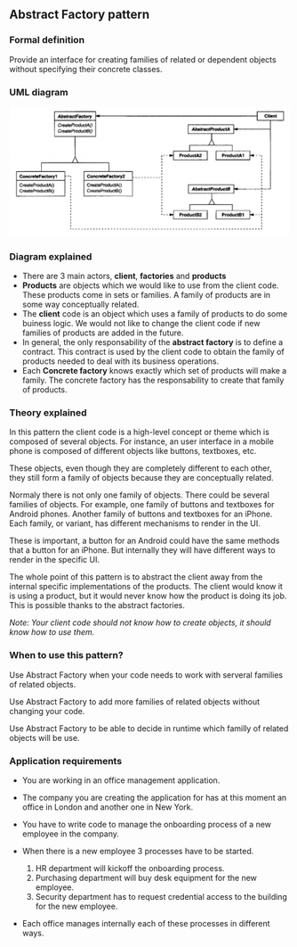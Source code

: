 ## Abstract Factory pattern

### Formal definition

Provide an interface for creating families of related or dependent objects without specifying their concrete classes.

### UML diagram

![Source book: Design Patterns, Elements of Reusable Object-Oriented Software](https://github.com/osotorrio/designpatterns/blob/master/GangOfFour.Patterns/Creational/AbstractFactory/uml_diagram.png)

### Diagram explained

-   There are 3 main actors, **client**, **factories** and **products**
-   **Products** are objects which we would like to use from the client code. These products come in sets or families. A family of products are in some way conceptually related.
-   The **client** code is an object which uses a family of products to do some buiness logic. We would not like to change the client code if new families of products are added in the future.
-   In general, the only responsability of the **abstract factory** is to define a contract. This contract is used by the client code to obtain the family of products needed to deal with its business operations.
-   Each **Concrete factory** knows exactly which set of products will make a family. The concrete factory has the responsability to create that family of products.

### Theory explained

In this pattern the client code is a high-level concept or theme which is composed of several objects. For instance, an user interface in a mobile phone is composed of different objects like buttons, textboxes, etc.

These objects, even though they are completely different to each other, they still form a family of objects because they are conceptually related.

Normaly there is not only one family of objects. There could be several families of objects. For example, one family of buttons and textboxes for Android phones. Another family of buttons and textboxes for an iPhone. Each family, or variant, has different mechanisms to render in the UI.

These is important, a button for an Android could have the same methods that a button for an iPhone. But internally they will have different ways to render in the specific UI.

The whole point of this pattern is to abstract the client away from the internal specific implementations of the products. The client would know it is using a product, but it would never know how the product is doing its job. This is possible thanks to the abstract factories.

_Note: Your client code should not know how to create objects, it should know how to use them._

### When to use this pattern?

Use Abstract Factory when your code needs to work with serveral families of related objects.

Use Abstract Factory to add more families of related objects without changing your code.

Use Abstract Factory to be able to decide in runtime which familly of related objects will be use.

### Application requirements

-   You are working in an office management application.

-   The company you are creating the application for has at this moment an office in London and another one in New York.

-   You have to write code to manage the onboarding process of a new employee in the company.

-   When there is a new employee 3 processes have to be started.

    1. HR department will kickoff the onboarding process.
    2. Purchasing department will buy desk equipment for the new employee.
    3. Security department has to request credential access to the building for the new employee.

-   Each office manages internally each of these processes in different ways.
